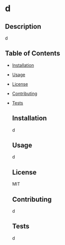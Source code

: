 # d
 
  ## Description

  d

  ## Table of Contents

  
- [Installation](#installation)

- [Usage](#usage)

- [License](#license)

- [Contributing](#contributing)

- [Tests](#tests)

  ## Installation

  d

  ## Usage

  d

  ## License

  MIT

  ## Contributing

  d

  ## Tests

  d
